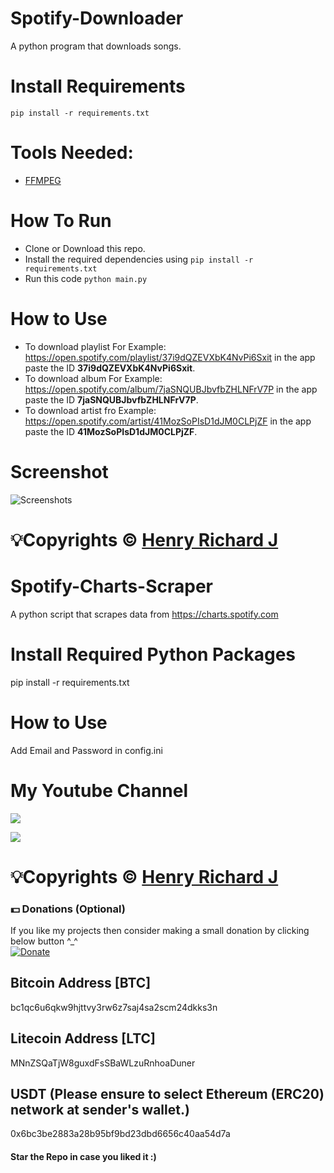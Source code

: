 # Spotify-Downloader
A python program that downloads songs.

# Install Requirements
<code>pip install -r requirements.txt</code>

# Tools Needed:
* [FFMPEG](https://www.gyan.dev/ffmpeg/builds/) 

# How To Run
* Clone or Download this repo.
* Install the required dependencies using <code>pip install -r requirements.txt</code>
* Run this code <code>python main.py</code>

# How to Use
* To download playlist For Example: https://open.spotify.com/playlist/37i9dQZEVXbK4NvPi6Sxit in the app paste the ID **37i9dQZEVXbK4NvPi6Sxit**.
* To download album For Example: https://open.spotify.com/album/7jaSNQUBJbvfbZHLNFrV7P in the app paste the ID **7jaSNQUBJbvfbZHLNFrV7P**.
* To download artist fro Example: https://open.spotify.com/artist/41MozSoPIsD1dJM0CLPjZF in the app paste the ID **41MozSoPIsD1dJM0CLPjZF**.

# Screenshot
![Screenshots](https://user-images.githubusercontent.com/68910039/210998286-de82d409-e477-4945-94c5-c6a32220e308.jpg)

# 💡Copyrights © [Henry Richard J](https://github.com/henry-richard7)

# Spotify-Charts-Scraper
A python script that scrapes data from https://charts.spotify.com

# Install Required Python Packages
pip install -r requirements.txt

# How to Use
Add Email and Password in config.ini

# My Youtube Channel
[![](https://img.shields.io/badge/Subscribe-red?style=for-the-badge&logo=YouTube)](https://www.youtube.com/channel/UCVGasc5jr45eZUpZNHvbtWQ)

[![](https://img.shields.io/youtube/channel/subscribers/UCVGasc5jr45eZUpZNHvbtWQ?style=social)](https://www.youtube.com/channel/UCVGasc5jr45eZUpZNHvbtWQ)

# 💡Copyrights © [Henry Richard J](https://github.com/henry-richard7)

### 💵 Donations (Optional)
If you like my projects then consider making a small donation by clicking below button ^_^
<br/>
[![Donate](https://img.shields.io/badge/Donate-PayPal-blue.svg)](https://www.paypal.com/paypalme/henryrics)

## Bitcoin Address [BTC]
bc1qc6u6qkw9hjttvy3rw6z7saj4sa2scm24dkks3n

## Litecoin Address [LTC]
MNnZSQaTjW8guxdFsSBaWLzuRnhoaDuner

## USDT (Please ensure to select Ethereum (ERC20) network at sender's wallet.)
0x6bc3be2883a28b95bf9bd23dbd6656c40aa54d7a

#### Star the Repo in case you liked it :)
